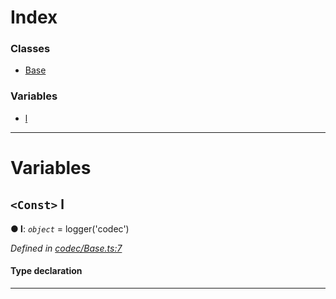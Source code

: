 

# Index

### Classes

* [Base](../classes/_codec_base_.base.md)

### Variables

* [l](_codec_base_.md#l)

---

# Variables

<a id="l"></a>

## `<Const>` l

**● l**: *`object`* =  logger('codec')

*Defined in [codec/Base.ts:7](https://github.com/polkadot-js/api/blob/b05429e/packages/types/src/codec/Base.ts#L7)*

#### Type declaration

___

